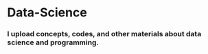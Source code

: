 # Data-Science
### I upload concepts, codes, and other materials about data science and programming.
